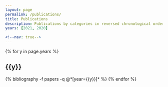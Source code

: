 ```yaml
---
layout: page
permalink: /publications/
title: Publications
description: Publications by categories in reversed chronological order. generated by jekyll-scholar.
years: [2021, 2020]

<!--nav: true-->
---
```


<div class="publications">

{% for y in page.years %}
  <h2 class="year">{{y}}</h2>
  {% bibliography -f papers -q @*[year={{y}}]* %}
{% endfor %}

</div>
